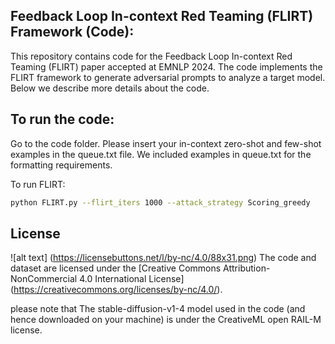 ## Feedback Loop In-context Red Teaming (FLIRT) Framework (Code):

This repository contains code for the Feedback Loop In-context Red Teaming (FLIRT) paper accepted at EMNLP 2024. The code implements the FLIRT framework to generate adversarial prompts to analyze a target model. Below we describe more details about the code.

## To run the code:

Go to the code folder. Please insert your in-context zero-shot and few-shot examples in the queue.txt file. We included examples in queue.txt for the formatting requirements.

To run FLIRT:
```bash
python FLIRT.py --flirt_iters 1000 --attack_strategy Scoring_greedy
```

## License

![alt text] (https://licensebuttons.net/l/by-nc/4.0/88x31.png)
The code and dataset are licensed under the [Creative Commons Attribution-NonCommercial 4.0 International License] (https://creativecommons.org/licenses/by-nc/4.0/).

please note that The stable-diffusion-v1-4 model used in the code (and hence downloaded on your machine) is under the CreativeML open RAIL-M license. 

